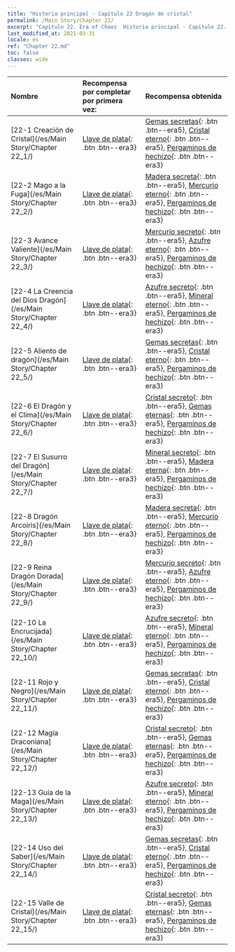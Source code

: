 ```yaml
---
title: "Historia principal - Capítulo 22 Dragón de cristal"
permalink: /Main Story/Chapter 22/
excerpt: "Capítulo 22. Era of Chaos  Historia principal - Capítulo 22. Dragón de cristal"
last_modified_at: 2021-03-31
locale: es
ref: "Chapter 22.md"
toc: false
classes: wide
---
```


  | Nombre |  Recompensa por completar por primera vez: | Recompensa obtenida |
  |:------------|:------------|:------------| 
  | [22-1 Creación de Cristal](/es/Main Story/Chapter 22_1/) | [Llave de plata](/es/Items/con_693/){: .btn .btn--era3} | [Gemas secretas](/es/Items/mat_79/){: .btn .btn--era5}, [Cristal eterno](/es/Items/mat_73/){: .btn .btn--era5}, [Pergaminos de hechizo](/es/Items/con_694/){: .btn .btn--era3} |
  | [22-2 Mago a la Fuga](/es/Main Story/Chapter 22_2/) | [Llave de plata](/es/Items/con_693/){: .btn .btn--era3} | [Madera secreta](/es/Items/mat_76/){: .btn .btn--era5}, [Mercurio eterno](/es/Items/mat_70/){: .btn .btn--era5}, [Pergaminos de hechizo](/es/Items/con_694/){: .btn .btn--era3} |
  | [22-3 Avance Valiente](/es/Main Story/Chapter 22_3/) | [Llave de plata](/es/Items/con_693/){: .btn .btn--era3} | [Mercurio secreto](/es/Items/mat_77/){: .btn .btn--era5}, [Azufre eterno](/es/Items/mat_71/){: .btn .btn--era5}, [Pergaminos de hechizo](/es/Items/con_694/){: .btn .btn--era3} |
  | [22-4 La Creencia del Dios Dragón](/es/Main Story/Chapter 22_4/) | [Llave de plata](/es/Items/con_693/){: .btn .btn--era3} | [Azufre secreto](/es/Items/mat_78/){: .btn .btn--era5}, [Mineral eterno](/es/Items/mat_68/){: .btn .btn--era5}, [Pergaminos de hechizo](/es/Items/con_694/){: .btn .btn--era3} |
  | [22-5 Aliento de dragón](/es/Main Story/Chapter 22_5/) | [Llave de plata](/es/Items/con_693/){: .btn .btn--era3} | [Gemas secretas](/es/Items/mat_79/){: .btn .btn--era5}, [Cristal eterno](/es/Items/mat_73/){: .btn .btn--era5}, [Pergaminos de hechizo](/es/Items/con_694/){: .btn .btn--era3} |
  | [22-6 El Dragón y el Clima](/es/Main Story/Chapter 22_6/) | [Llave de plata](/es/Items/con_693/){: .btn .btn--era3} | [Cristal secreto](/es/Items/mat_80/){: .btn .btn--era5}, [Gemas eternas](/es/Items/mat_72/){: .btn .btn--era5}, [Pergaminos de hechizo](/es/Items/con_694/){: .btn .btn--era3} |
  | [22-7 El Susurro del Dragón](/es/Main Story/Chapter 22_7/) | [Llave de plata](/es/Items/con_693/){: .btn .btn--era3} | [Mineral secreto](/es/Items/mat_75/){: .btn .btn--era5}, [Madera eterna](/es/Items/mat_69/){: .btn .btn--era5}, [Pergaminos de hechizo](/es/Items/con_694/){: .btn .btn--era3} |
  | [22-8 Dragón Arcoíris](/es/Main Story/Chapter 22_8/) | [Llave de plata](/es/Items/con_693/){: .btn .btn--era3} | [Madera secreta](/es/Items/mat_76/){: .btn .btn--era5}, [Mercurio eterno](/es/Items/mat_70/){: .btn .btn--era5}, [Pergaminos de hechizo](/es/Items/con_694/){: .btn .btn--era3} |
  | [22-9 Reina Dragón Dorada](/es/Main Story/Chapter 22_9/) | [Llave de plata](/es/Items/con_693/){: .btn .btn--era3} | [Mercurio secreto](/es/Items/mat_77/){: .btn .btn--era5}, [Azufre eterno](/es/Items/mat_71/){: .btn .btn--era5}, [Pergaminos de hechizo](/es/Items/con_694/){: .btn .btn--era3} |
  | [22-10 La Encrucijada](/es/Main Story/Chapter 22_10/) | [Llave de plata](/es/Items/con_693/){: .btn .btn--era3} | [Azufre secreto](/es/Items/mat_78/){: .btn .btn--era5}, [Mineral eterno](/es/Items/mat_68/){: .btn .btn--era5}, [Pergaminos de hechizo](/es/Items/con_694/){: .btn .btn--era3} |
  | [22-11 Rojo y Negro](/es/Main Story/Chapter 22_11/) | [Llave de plata](/es/Items/con_693/){: .btn .btn--era3} | [Gemas secretas](/es/Items/mat_79/){: .btn .btn--era5}, [Cristal eterno](/es/Items/mat_73/){: .btn .btn--era5}, [Pergaminos de hechizo](/es/Items/con_694/){: .btn .btn--era3} |
  | [22-12 Magia Draconiana](/es/Main Story/Chapter 22_12/) | [Llave de plata](/es/Items/con_693/){: .btn .btn--era3} | [Cristal secreto](/es/Items/mat_80/){: .btn .btn--era5}, [Gemas eternas](/es/Items/mat_72/){: .btn .btn--era5}, [Pergaminos de hechizo](/es/Items/con_694/){: .btn .btn--era3} |
  | [22-13 Guía de la Maga](/es/Main Story/Chapter 22_13/) | [Llave de plata](/es/Items/con_693/){: .btn .btn--era3} | [Azufre secreto](/es/Items/mat_78/){: .btn .btn--era5}, [Mineral eterno](/es/Items/mat_68/){: .btn .btn--era5}, [Pergaminos de hechizo](/es/Items/con_694/){: .btn .btn--era3} |
  | [22-14 Uso del Saber](/es/Main Story/Chapter 22_14/) | [Llave de plata](/es/Items/con_693/){: .btn .btn--era3} | [Gemas secretas](/es/Items/mat_79/){: .btn .btn--era5}, [Cristal eterno](/es/Items/mat_73/){: .btn .btn--era5}, [Pergaminos de hechizo](/es/Items/con_694/){: .btn .btn--era3} |
  | [22-15 Valle de Cristal](/es/Main Story/Chapter 22_15/) | [Llave de plata](/es/Items/con_693/){: .btn .btn--era3} | [Cristal secreto](/es/Items/mat_80/){: .btn .btn--era5}, [Gemas eternas](/es/Items/mat_72/){: .btn .btn--era5}, [Pergaminos de hechizo](/es/Items/con_694/){: .btn .btn--era3} |
